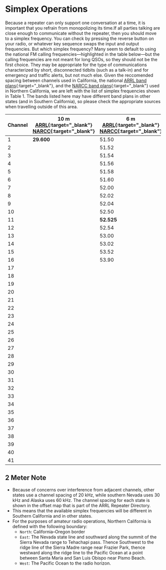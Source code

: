# Simplex Operations

Because a repeater can only support one conversation at a time, it is important that you refrain from monopolizing its time.If all parties talking are close enough to communicate without the repeater, then you should move to a simplex frequency. You can check by pressing the reverse button on your radio, or whatever key sequence swaps the input and output frequencies. But which simplex frequency? Many seem to default to using the national FM calling frequencies—highlighted in the table below—but the calling frequencies are not meant for long QSOs, so they should not be the first choice. They may be appropriate for the type of communications characterized by short, disconnected tidbits (such as a talk-in) and for emergency and traffic alerts, but not much else. Given the reccomended spacing between channels used in California, the national [ARRL band plans](http://www.arrl.org/FandES/field/regulations/bandplan.html){:target="_blank"}, and the [NARCC band plans](https://www.narcc.org/Rptr_Lists/Bandplan.html){:target="_blank"} used in Northern California, we are left with the list of simplex frequencies shown in Table 1. The bands listed here may have different band plans in other states (and in Southern California), so please check the appropriate sources when travelling outside of this area.

Channel|10 m [ARRL](http://www.arrl.org/FandES/field/regulations/bandplan.html#10m){:target="_blank"} [NARCC](https://www.narcc.org/Rptr_Lists/10M%20chart-200705081.pdf){:target="_blank"}|6 m [ARRL](http://www.arrl.org/FandES/field/regulations/bandplan.html#6m){:target="_blank"} [NARCC](https://www.narcc.org/Rptr_Lists/6M%20chart-200705081.pdf){:target="_blank"}|2 m [ARRL](http://www.arrl.org/FandES/field/regulations/bandplan.html#2m){:target="_blank"} [NARCC](https://www.narcc.org/Rptr_Lists/2Mchart-20080107.pdf){:target="_blank"}|1.25 m [ARRL](http://www.arrl.org/FandES/field/regulations/bandplan.html#1.25m){:target="_blank"} [NARCC](https://www.narcc.org/Rptr_Lists/1.25Mchart-200705081.pdf){:target="_blank"}|70 cm [ARRL](http://www.arrl.org/FandES/field/regulations/bandplan.html#70cm){:target="_blank"} [NARCC](https://www.narcc.org/Rptr_Lists/70cmchart-20070507-1.pdf){:target="_blank"}|33cm [ARRL](http://www.arrl.org/FandES/field/regulations/bandplan.html#33cm){:target="_blank"} [NARCC](https://www.narcc.org/Rptr_Lists/Bandplan.html){:target="_blank"}|23 cm [ARRL](http://www.arrl.org/FandES/field/regulations/bandplan.html#23cm){:target="_blank"} [NARCC](https://www.narcc.org/Rptr_Lists/Bandplan.html){:target="_blank"}|13 cm [ARRL](http://www.arrl.org/FandES/field/regulations/bandplan.html#2300){:target="_blank"} [NARCC](https://www.narcc.org/Rptr_Lists/Bandplan.html)
--|--|--|--|--|--|--|--|--
1|**29.600**|51.50|146.400|223.400|441.000| |1294.000|2305.000
2| |51.52|146.415|223.420|**446.000**| |1294.025|2305.025
3| |51.54|146.430|223.440|446.500| |1294.050|2305.050
4| |51.56|146.445|223.460| | |1294.075|2305.075
5| |51.58|146.460|223.480| | |1294.100|2305.100
6| |51.60|146.475|**223.500**| | |1294.125|2305.125
7| |52.00|146.490|223.520| | |1294.150|2305.150
8| |52.02|146.505| | | |1294.175|2305.175
9| |52.04|**146.520**| | | |1294.200|**2305.200**
10| |52.50|146.535| | | |1294.225|2305.225
11| |**52.525**|146.550| | | |1294.250|2305.250
12| |52.54|146.565| | | |1294.275|2305.275
13| |53.00|147.405| | | |1294.300|2305.300
14| |53.02|147.420| | | |1294.325|2305.325
15| |53.52|147.435| | | |1294.350|2305.350
16| |53.90|147.450| | | |1294.375|2305.375
17| | |147.465| | | |1294.400|2305.400
18| | |147.480| | | |1294.425|2305.425
19| | |147.495| | | |1294.450|2305.450
20| | |147.510| | | |1294.475|2305.475
21| | |147.525| | | |1294.500|2305.500
22| | |147.540| | | |1294.525|2305.525
23| | |147.555| | | |1294.550|2305.550
24| | |147.570| | | |1294.575|2305.575
25| | |147.585| | | |1294.600|2305.600
26| | | | | | |1294.625|2305.625
27| | | | | | |1294.650|2305.650
28| | | | | | |1294.675|2305.675
29| | | | | | |1294.700|2305.700
30| | | | | | |1294.725|2305.725
31| | | | | | |1294.750|2305.750
32| | | | | | |1294.775|2305.775
33| | | | | | |1294.800|2305.800
34| | | | | | |1294.825|2305.825
35| | | | | | |1294.850|2305.850
36| | | | | | |1294.875|2305.875
37| | | | | | |1294.900|2305.900
38| | | | | | |1294.925|2305.925
39| | | | | | |1294.950|2305.950
40| | | | | | |1294.975|2305.975
41| | | | | | |1295.000|2306.000


## 2 Meter Note
* Because of concerns over interference from adjacent channels, other states use a channel spacing of 20 kHz, while southern Nevada uses 30 kHz and Alaska uses 60 kHz. The channel spacing for each state is shown in the offset map that is part of the ARRL Repeater Directory.
* This means that the available simplex frequencies will be different in Southern California and in other states.
* For the purposes of amateur radio operations, Northern California is defined with the following boundary:
    * `North`: California–Oregon border
    * `East`: The Nevada state line and southward along the summit of the Sierra Nevada range to Tehachapi pass. Thence Southwest to the ridge line of the Sierra Madre range near Frazier Park, thence westward along the ridge line to the Pacific Ocean at a point between Santa Maria and San Luis Obispo near Pismo Beach.
    * `West`: The Pacific Ocean to the radio horizon.

